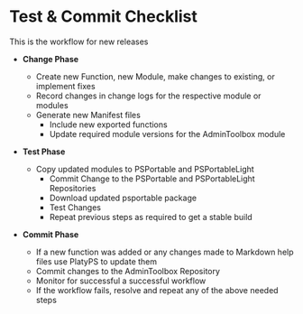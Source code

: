 # Test & Commit Checklist

This is the workflow for new releases

* **Change Phase**
    * Create new Function, new Module, make changes to existing, or implement fixes
    * Record changes in change logs for the respective module or modules
    * Generate new Manifest files
        * Include new exported functions
        * Update required module versions for the AdminToolbox module

* **Test Phase**
    * Copy updated modules to PSPortable and PSPortableLight
        * Commit Change to the PSPortable and PSPortableLight Repositories
        * Download updated psportable package
        * Test Changes
        * Repeat previous steps as required to get a stable build

* **Commit Phase**
    * If a new function was added or any changes made to Markdown help files use PlatyPS to update them
    * Commit changes to the AdminToolbox Repository
    * Monitor for successful a successful workflow
    * If the workflow fails, resolve and repeat any of the above needed steps